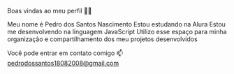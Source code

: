 Boas vindas ao meu perfil 💙💙

Meu nome é Pedro dos Santos Nascimento
Estou estudando na Alura
Estou me desenvolvendo na linguagem JavaScript
Utilizo esse espaço para minha organização e compartilhamento dos meu projetos desenvolvidos

Você pode entrar em contato comigo 📫
pedrodossantos18082008@gmail.com
